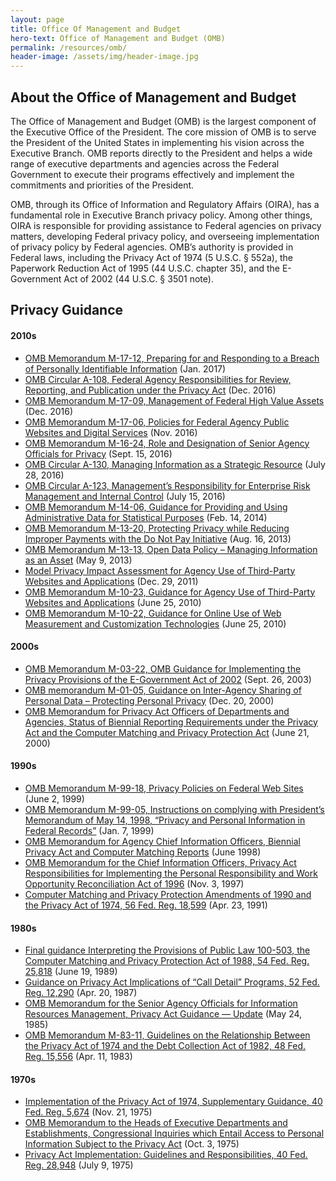 ```yaml
---
layout: page
title: Office Of Management and Budget
hero-text: Office of Management and Budget (OMB)
permalink: /resources/omb/
header-image: /assets/img/header-image.jpg
---
```

## About the Office of Management and Budget
The Office of Management and Budget (OMB) is the largest component of the Executive Office of the President. The core mission of OMB is to serve the President of the United States in implementing his vision across the Executive Branch. OMB reports directly to the President and helps a wide range of executive departments and agencies across the Federal Government to execute their programs effectively and implement the commitments and priorities of the President.

OMB, through its Office of Information and Regulatory Affairs (OIRA), has a fundamental role in Executive Branch privacy policy. Among other things, OIRA is responsible for providing assistance to Federal agencies on privacy matters, developing Federal privacy policy, and overseeing implementation of privacy policy by Federal agencies. OMB’s authority is provided in Federal laws, including the Privacy Act of 1974 (5 U.S.C. § 552a), the Paperwork Reduction Act of 1995 (44 U.S.C. chapter 35), and the E-Government Act of 2002 (44 U.S.C. § 3501 note).


## Privacy Guidance
#### 2010s
* [OMB Memorandum M-17-12, Preparing for and Responding to a Breach of Personally Identifiable Information](https://www.whitehouse.gov/sites/whitehouse.gov/files/omb/memoranda/2017/m-17-12_0.pdf) (Jan. 2017)
* [OMB Circular A-108, Federal Agency Responsibilities for Review, Reporting, and Publication under the Privacy Act](https://www.whitehouse.gov/sites/whitehouse.gov/files/omb/circulars/A108/omb_circular_a-108.pdf) (Dec. 2016)
* [OMB Memorandum M-17-09, Management of Federal High Value Assets](https://www.whitehouse.gov/sites/whitehouse.gov/files/omb/memoranda/2017/m-17-09.pdf) (Dec. 2016)
* [OMB Memorandum M-17-06, Policies for Federal Agency Public Websites and Digital Services](https://www.whitehouse.gov/sites/whitehouse.gov/files/omb/memoranda/2017/m-17-06.pdf) (Nov. 2016)
* [OMB Memorandum M-16-24, Role and Designation of Senior Agency Officials for Privacy](https://www.whitehouse.gov/sites/whitehouse.gov/files/omb/memoranda/2016/m_16_24_0.pdf) (Sept. 15, 2016)
* [OMB Circular A-130, Managing Information as a Strategic Resource](https://www.whitehouse.gov/sites/whitehouse.gov/files/omb/circulars/A130/a130revised.pdf) (July 28, 2016)
* [OMB Circular A-123, Management’s Responsibility for Enterprise Risk Management and Internal Control](https://www.whitehouse.gov/sites/whitehouse.gov/files/omb/memoranda/2016/m-16-17.pdf) (July 15, 2016)
* [OMB Memorandum M-14-06, Guidance for Providing and Using Administrative Data for Statistical Purposes](https://www.whitehouse.gov/sites/whitehouse.gov/files/omb/memoranda/2014/m-14-06.pdf) (Feb. 14, 2014)
* [OMB Memorandum M-13-20, Protecting Privacy while Reducing Improper Payments with the Do Not Pay Initiative](https://www.whitehouse.gov/sites/whitehouse.gov/files/omb/memoranda/2013/m-13-20.pdf) (Aug. 16, 2013)
* [OMB Memorandum M-13-13, Open Data Policy – Managing Information as an Asset](https://www.whitehouse.gov/sites/whitehouse.gov/files/omb/memoranda/2013/m-13-13.pdf) (May 9, 2013)
* [Model Privacy Impact Assessment for Agency Use of Third-Party Websites and Applications](https://www.whitehouse.gov/sites/whitehouse.gov/files/omb/inforeg/inforeg/info_policy/model-pia-agency-use-third-party-websites-and-applications.pdf) (Dec. 29, 2011)
* [OMB Memorandum M-10-23, Guidance for Agency Use of Third-Party Websites and Applications](https://www.whitehouse.gov/sites/whitehouse.gov/files/omb/memoranda/2010/m10-23.pdf) (June 25, 2010)
* [OMB Memorandum M-10-22, Guidance for Online Use of Web Measurement and Customization Technologies](https://www.whitehouse.gov/sites/whitehouse.gov/files/omb/memoranda/2010/m10-22.pdf) (June 25, 2010)

#### 2000s
* [OMB Memorandum M-03-22, OMB Guidance for Implementing the Privacy Provisions of the E-Government Act of 2002](https://www.whitehouse.gov/sites/whitehouse.gov/files/omb/memoranda/2003/m03_22.pdf) (Sept. 26, 2003)
* [OMB memorandum M-01-05, Guidance on Inter-Agency Sharing of Personal Data – Protecting Personal Privacy](https://www.whitehouse.gov/sites/whitehouse.gov/files/omb/memoranda/2001/m01_05.pdf) (Dec. 20, 2000)
* [OMB Memorandum for Privacy Act Officers of Departments and Agencies, Status of Biennial Reporting Requirements under the Privacy Act and the Computer Matching and Privacy Protection Act](https://www.whitehouse.gov/sites/whitehouse.gov/files/omb/assets/OMB/inforeg/spotila62100.pdf) (June 21, 2000)

#### 1990s
* [OMB Memorandum M-99-18, Privacy Policies on Federal Web Sites](https://www.whitehouse.gov/sites/whitehouse.gov/files/omb/assets/OMB/inforeg/computer_amendments1991.pdf) (June 2, 1999)
* [OMB Memorandum M-99-05, Instructions on complying with President’s Memorandum of May 14, 1998, “Privacy and Personal Information in Federal Records”](https://www.whitehouse.gov/sites/whitehouse.gov/files/omb/memoranda/1999/m99_05.pdf) (Jan. 7, 1999)
* [OMB Memorandum for Agency Chief Information Officers, Biennial Privacy Act and Computer Matching Reports](https://www.whitehouse.gov/sites/whitehouse.gov/files/omb/inforeg/inforeg/Datacall.pdf) (June 1998)
* [OMB Memorandum for the Chief Information Officers, Privacy Act Responsibilities for Implementing the Personal Responsibility and Work Opportunity Reconciliation Act of 1996](https://www.whitehouse.gov/sites/whitehouse.gov/files/omb/assets/OMB/inforeg/katzen_prwora.pdf) (Nov. 3, 1997)
* [Computer Matching and Privacy Protection Amendments of 1990 and the Privacy Act of 1974, 56 Fed. Reg. 18,599](https://www.whitehouse.gov/sites/whitehouse.gov/files/omb/assets/OMB/inforeg/computer_amendments1991.pdf) (Apr. 23, 1991)

#### 1980s
* [Final guidance Interpreting the Provisions of Public Law 100-503, the Computer Matching and Privacy Protection Act of 1988, 54 Fed. Reg. 25,818](https://www.whitehouse.gov/sites/whitehouse.gov/files/omb/inforeg/inforeg/final_guidance_pl100-503.pdf) (June 19, 1989)
* [Guidance on Privacy Act Implications of “Call Detail” Programs, 52 Fed. Reg. 12,290](https://www.whitehouse.gov/sites/whitehouse.gov/files/omb/assets/OMB/inforeg/guidance_privacy_act.pdf) (Apr. 20, 1987)
* [OMB Memorandum for the Senior Agency Officials for Information Resources Management, Privacy Act Guidance — Update](https://www.whitehouse.gov/sites/whitehouse.gov/files/omb/assets/OMB/inforeg/guidance1985.pdf) (May 24, 1985)
* [OMB Memorandum M-83-11, Guidelines on the Relationship Between the Privacy Act of 1974 and the Debt Collection Act of 1982, 48 Fed. Reg. 15,556](https://www.whitehouse.gov/sites/whitehouse.gov/files/omb/assets/OMB/inforeg/guidance1983.pdf) (Apr. 11, 1983)

#### 1970s
* [Implementation of the Privacy Act of 1974, Supplementary Guidance, 40 Fed. Reg. 5,674](https://www.whitehouse.gov/sites/whitehouse.gov/files/omb/assets/OMB/inforeg/implementation1974.pdf) (Nov. 21, 1975)
* [OMB Memorandum to the Heads of Executive Departments and Establishments, Congressional Inquiries which Entail Access to Personal Information Subject to the Privacy Act](https://www.whitehouse.gov/sites/whitehouse.gov/files/omb/inforeg/inforeg/lynn1975.pdf) (Oct. 3, 1975)
* [Privacy Act Implementation: Guidelines and Responsibilities, 40 Fed. Reg. 28,948](https://www.whitehouse.gov/sites/whitehouse.gov/files/omb/assets/OMB/inforeg/implementation_guidelines.pdf) (July 9, 1975)
 
